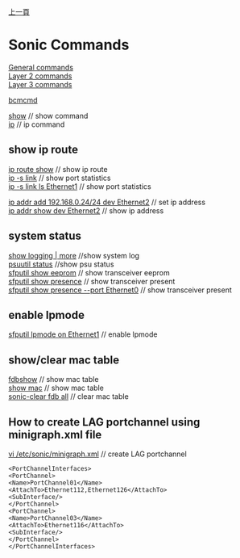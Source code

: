 [上一頁](https://jian-hong-wu.github.io/blog/)

# Sonic Commands

[General commands](https://jian-hong-wu.github.io/blog/sonic_command/general/)  
[Layer 2 commands](https://jian-hong-wu.github.io/blog/sonic_command/layer2/)  
[Layer 3 commands](https://jian-hong-wu.github.io/blog/sonic_command/layer3/)  

[bcmcmd](https://jian-hong-wu.github.io/blog/sonic_commands/bcmcmd/)  

[show](/blog/sonic_commands/show/)    // show command  
[ip](/blog/sonic_commands/ip/)    // ip command  

## show ip route
[ip route show](/blog/sonic_commands/ip/)    // show ip route  
[ip -s link](/blog/sonic_commands/ip/)    // show port statistics  
[ip -s link ls Ethernet1](/blog/sonic_commands/ip/)    // show port statistics  

[ip addr add 192.168.0.24/24 dev Ethernet2](/blog/sonic_commands/ip/)    // set ip address  
[ip addr show dev Ethernet2](/blog/sonic_commands/ip/)    // show ip address  

## system status
[show logging | more](/blog/sonic_commands/logging/)    //show system log  
[psuutil status](/blog/sonic_commands/)    //show psu status  
[sfputil show eeprom](/blog/sonic_commands/)    // show transceiver eeprom  
[sfputil show presence](/blog/sonic_commands/)    // show transceiver present  
[sfputil show presence --port Ethernet0](/blog/sonic_commands/)    // show transceiver present  

## enable lpmode
[sfputil lpmode on Ethernet1](/blog/sonic_commands/)    // enable lpmode  

## show/clear mac table
[fdbshow](/blog/sonic_commands/)    // show mac table  
[show mac](/blog/sonic_commands/)    // show mac table  
[sonic-clear fdb all](/blog/sonic_commands/)    // clear mac table  

## How to create LAG portchannel using minigraph.xml file
[vi /etc/sonic/minigraph.xml](/blog/sonic_commands/)    // create LAG portchannel  
```
<PortChannelInterfaces>
<PortChannel>
<Name>PortChannel01</Name>
<AttachTo>Ethernet112,Ethernet126</AttachTo>
<SubInterface/>
</PortChannel>
<PortChannel>
<Name>PortChannel03</Name>
<AttachTo>Ethernet116</AttachTo>
<SubInterface/>
</PortChannel>
</PortChannelInterfaces>
```

